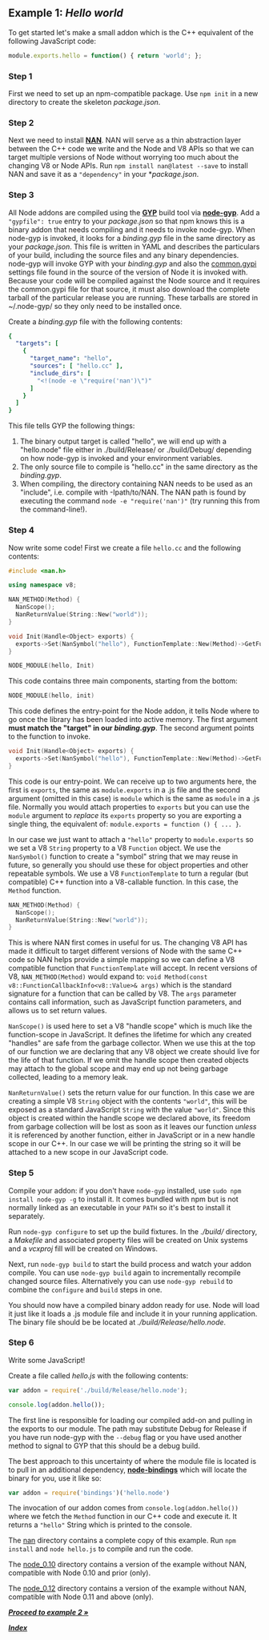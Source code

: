 ## Example 1: *Hello world*

To get started let's make a small addon which is the C++ equivalent of
the following JavaScript code:

```js
module.exports.hello = function() { return 'world'; };
```

### Step 1

First we need to set up an npm-compatible package. Use `npm init` in a new directory to create the skeleton *package.json*.

### Step 2

Next we need to install **[NAN](https://github.com/rvagg/nan)**. NAN will serve as a thin abstraction layer between the C++ code we write and the Node and V8 APIs so that we can target multiple versions of Node without worrying too much about the changing V8 or Node APIs. Run `npm install nan@latest --save` to install NAN and save it as a `"dependency"` in your **package.json*.

### Step 3

All Node addons are compiled using the **[GYP](http://code.google.com/p/gyp/wiki/GypUserDocumentation)** build tool via **[node-gyp](https://github.com/TooTallNate/node-gyp)**. Add a `"gypfile": true` entry to your *package.json* so that npm knows this is a binary addon that needs compiling and it needs to invoke node-gyp. When node-gyp is invoked, it looks for a *binding.gyp* file in the same directory as your *package.json*. This file is written in YAML and describes the particulars of your build, including the source files and any binary dependencies. node-gyp will invoke GYP with your *binding.gyp* and also the [common.gypi](https://github.com/joyent/node/blob/master/common.gypi) settings file found in the source of the version of Node it is invoked with. Because your code will be compiled against the Node source and it requires the common.gypi file for that source, it must also download the complete tarball of the particular release you are running. These tarballs are stored in ~/.node-gyp/ so they only need to be installed once.

Create a *binding.gyp* file with the following contents:

```yaml
{
  "targets": [
    {
      "target_name": "hello",
      "sources": [ "hello.cc" ],
      "include_dirs": [
        "<!(node -e \"require('nan')\")"
      ]
    }
  ]
}
```

This file tells GYP the following things:

 1. The binary output target is called "hello", we will end up with a "hello.node" file either in ./build/Release/ or ./build/Debug/ depending on how node-gyp is invoked and your environment variables.
 1. The only source file to compile is "hello.cc" in the same directory as the *binding.gyp*.
 1. When compiling, the directory containing NAN needs to be used as an "include", i.e. compile with -Ipath/to/NAN. The NAN path is found by executing the command `node -e "require('nan')"` (try running this from the command-line!).

### Step 4

Now write some code!
First we create a file `hello.cc` and the following contents:

```c++
#include <nan.h>

using namespace v8;

NAN_METHOD(Method) {
  NanScope();
  NanReturnValue(String::New("world"));
}

void Init(Handle<Object> exports) {
  exports->Set(NanSymbol("hello"), FunctionTemplate::New(Method)->GetFunction());
}

NODE_MODULE(hello, Init)
```

This code contains three main components, starting from the bottom:

```c++
NODE_MODULE(hello, init)
```

This code defines the entry-point for the Node addon, it tells Node where to go once the library has been loaded into active memory. The first argument **must match the "target" in our *binding.gyp***. The second argument points to the function to invoke.

```c++
void Init(Handle<Object> exports) {
  exports->Set(NanSymbol("hello"), FunctionTemplate::New(Method)->GetFunction());
}
```

This code is our entry-point. We can receive up to two arguments here, the first is `exports`, the same as `module.exports` in a .js file and the second argument (omitted in this case) is `module` which is the same as `module` in a .js file. Normally you would attach properties to `exports` but you can use the `module` argument to *replace* its `exports` property so you are exporting a single thing, the equivalent of: `module.exports = function () { ... }`.

In our case we just want to attach a `"hello"` property to `module.exports` so we set a V8 `String` property to a V8 `Function` object. We use the `NanSymbol()` function to create a "symbol" string that we may reuse in future, so generally you should use these for object properties and other repeatable symbols. We use a V8 `FunctionTemplate` to turn a regular (but compatible) C++ function into a V8-callable function. In this case, the `Method` function.

```c++
NAN_METHOD(Method) {
  NanScope();
  NanReturnValue(String::New("world"));
}
```

This is where NAN first comes in useful for us. The changing V8 API has made it difficult to target different versions of Node with the same C++ code so NAN helps provide a simple mapping so we can define a V8 compatible function that `FunctionTemplate` will accept. In recent versions of V8, `NAN_METHOD(Method)` would expand to: `void Method(const v8::FunctionCallbackInfo<v8::Value>& args)` which is the standard signature for a function that can be called by V8. The `args` parameter contains call information, such as JavaScript function parameters, and allows us to set return values.

`NanScope()` is used here to set a V8 "handle scope" which is much like the function-scope in JavaScript. It defines the lifetime for which any created "handles" are safe from the garbage collector. When we use this at the top of our function we are declaring that any V8 object we create should live for the life of that function. If we omit the handle scope then created objects may attach to the global scope and may end up not being garbage collected, leading to a memory leak.

`NanReturnValue()` sets the return value for our function. In this case we are creating a simple V8 `String` object with the contents `"world"`, this will be exposed as a standard JavaScript `String` with the value `"world"`. Since this object is created within the handle scope we declared above, its freedom from garbage collection will be lost as soon as it leaves our function *unless* it is referenced by another function, either in JavaScript or in a new handle scope in our C++. In our case we will be printing the string so it will be attached to a new scope in our JavaScript code.

### Step 5

Compile your addon: if you don't have `node-gyp` installed, use `sudo npm install node-gyp -g` to install it. It comes bundled with npm but is not normally linked as an executable in your `PATH` so it's best to install it separately.

Run `node-gyp configure` to set up the build fixtures. In the *./build/* directory, a *Makefile* and associated property files will be created on Unix systems and a *vcxproj* fill will be created on Windows.

Next, run `node-gyp build` to start the build process and watch your addon compile. You can use `node-gyp build` again to incrementally recompile changed source files. Alternatively you can use `node-gyp rebuild` to combine the `configure` and `build` steps in one.

You should now have a compiled binary addon ready for use. Node will load it just like it loads a .js module file and include it in your running application. The binary file should be be located at *./build/Release/hello.node*.

### Step 6

Write some JavaScript!

Create a file called *hello.js* with the following contents:

```js
var addon = require('./build/Release/hello.node');

console.log(addon.hello());
```

The first line is responsible for loading our compiled add-on and pulling in the exports to our module. The path may substitute Debug for Release if you have run node-gyp with the `--debug` flag or you have used another method to signal to GYP that this should be a debug build.

The best approach to this uncertainty of where the module file is located is to pull in an additional dependency, **[node-bindings](https://github.com/TooTallNate/node-bindings)** which will locate the binary for you, use it like so:

```js
var addon = require('bindings')('hello.node')
```

The invocation of our addon comes from `console.log(addon.hello())` where we fetch the `Method` function in our C++ code and execute it. It returns a `"hello"` String which is printed to the console.

The [nan](./nan/) directory contains a complete copy of this example. Run `npm install` and `node hello.js` to compile and run the code.

The [node_0.10](./node_0.10/) directory contains a version of the example without NAN, compatible with Node 0.10 and prior (only).

The [node_0.12](./node_0.12/) directory contains a version of the example without NAN, compatible with Node 0.11 and above (only).

***[Proceed to example 2 &raquo;](../2_function_arguments/)***

***[Index](../#readme)***
